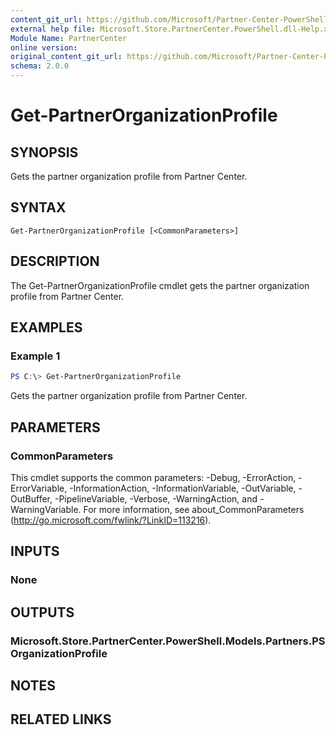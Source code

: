 ```yaml
---
content_git_url: https://github.com/Microsoft/Partner-Center-PowerShell/blob/master/docs/help/Get-PartnerOrganizationProfile.md
external help file: Microsoft.Store.PartnerCenter.PowerShell.dll-Help.xml
Module Name: PartnerCenter
online version:
original_content_git_url: https://github.com/Microsoft/Partner-Center-PowerShell/blob/master/docs/help/Get-PartnerOrganizationProfile.md
schema: 2.0.0
---
```


# Get-PartnerOrganizationProfile

## SYNOPSIS
Gets the partner organization profile from Partner Center.

## SYNTAX

```
Get-PartnerOrganizationProfile [<CommonParameters>]
```

## DESCRIPTION
The Get-PartnerOrganizationProfile cmdlet gets the partner organization profile from Partner Center.

## EXAMPLES

### Example 1
```powershell
PS C:\> Get-PartnerOrganizationProfile
```

Gets the partner organization profile from Partner Center.

## PARAMETERS

### CommonParameters
This cmdlet supports the common parameters: -Debug, -ErrorAction, -ErrorVariable, -InformationAction, -InformationVariable, -OutVariable, -OutBuffer, -PipelineVariable, -Verbose, -WarningAction, and -WarningVariable. For more information, see about_CommonParameters (http://go.microsoft.com/fwlink/?LinkID=113216).

## INPUTS

### None

## OUTPUTS

### Microsoft.Store.PartnerCenter.PowerShell.Models.Partners.PSOrganizationProfile

## NOTES

## RELATED LINKS

